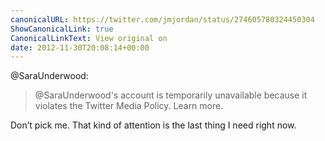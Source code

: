 ```yaml
---
canonicalURL: https://twitter.com/jmjordan/status/274605780324450304
ShowCanonicalLink: true
CanonicalLinkText: View original on
date: 2012-11-30T20:08:14+00:00
---
```

@SaraUnderwood:

> @SaraUnderwood's account is temporarily unavailable because it violates the Twitter Media Policy. Learn more.

Don’t pick me. That kind of attention is the last thing I need right now.